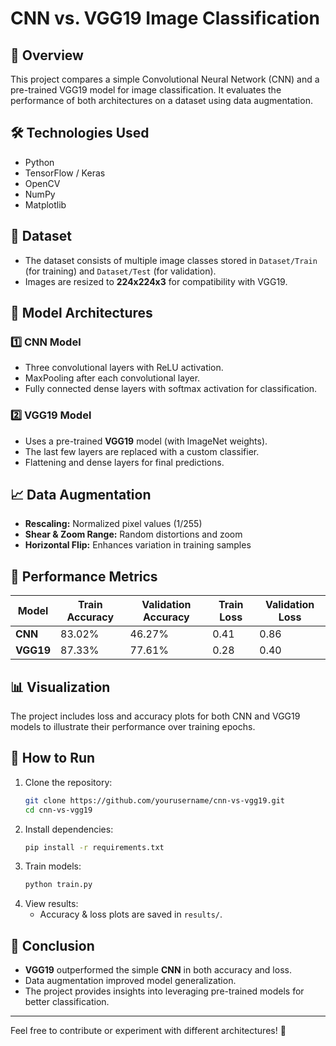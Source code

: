 # CNN vs. VGG19 Image Classification

## 📌 Overview
This project compares a simple Convolutional Neural Network (CNN) and a pre-trained VGG19 model for image classification. It evaluates the performance of both architectures on a dataset using data augmentation.

## 🛠️ Technologies Used
- Python
- TensorFlow / Keras
- OpenCV
- NumPy
- Matplotlib

## 📂 Dataset
- The dataset consists of multiple image classes stored in `Dataset/Train` (for training) and `Dataset/Test` (for validation).
- Images are resized to **224x224x3** for compatibility with VGG19.

## 🔧 Model Architectures

### 1️⃣ **CNN Model**
- Three convolutional layers with ReLU activation.
- MaxPooling after each convolutional layer.
- Fully connected dense layers with softmax activation for classification.

### 2️⃣ **VGG19 Model**
- Uses a pre-trained **VGG19** model (with ImageNet weights).
- The last few layers are replaced with a custom classifier.
- Flattening and dense layers for final predictions.

## 📈 Data Augmentation
- **Rescaling:** Normalized pixel values (1/255)
- **Shear & Zoom Range:** Random distortions and zoom
- **Horizontal Flip:** Enhances variation in training samples

## 🔬 Performance Metrics
| Model  | Train Accuracy | Validation Accuracy | Train Loss | Validation Loss |
|--------|---------------|---------------------|------------|-----------------|
| **CNN** | 83.02% | 46.27% | 0.41 | 0.86 |
| **VGG19** | 87.33% | 77.61% | 0.28 | 0.40 |

## 📊 Visualization
The project includes loss and accuracy plots for both CNN and VGG19 models to illustrate their performance over training epochs.

## 🚀 How to Run
1. Clone the repository:
   ```bash
   git clone https://github.com/yourusername/cnn-vs-vgg19.git
   cd cnn-vs-vgg19
   ```
2. Install dependencies:
   ```bash
   pip install -r requirements.txt
   ```
3. Train models:
   ```bash
   python train.py
   ```
4. View results:
   - Accuracy & loss plots are saved in `results/`.

## 📌 Conclusion
- **VGG19** outperformed the simple **CNN** in both accuracy and loss.
- Data augmentation improved model generalization.
- The project provides insights into leveraging pre-trained models for better classification.

---
Feel free to contribute or experiment with different architectures! 🚀

